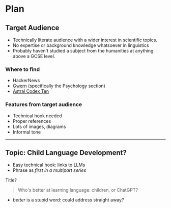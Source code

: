 # Plan

## Target Audience

- Technically literate audience with a wider interest in scientific topics.
- No expertise or background knowledge whatsoever in linguistics
- Probably haven't studied a subject from the humanities at anything above a
  GCSE level.

### Where to find

- HackerNews
- [Gwern](https://gwern.net/) (specifically the Psychology section)
- [Astral Codex Ten](https://www.astralcodexten.com/)

### Features from target audience

- Technical hook needed
- Proper references
- Lots of images, diagrams
- Informal tone

---

## Topic: Child Language Development?

- Easy technical hook: links to LLMs
- Phrase as _first in a multipart series_

Title?

> Who's better at learning language: children, or ChatGPT?

- _better_ is a stupid word: could address straight away?

